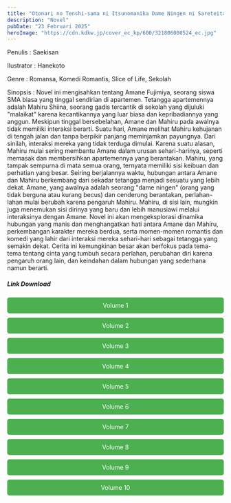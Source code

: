 ```yaml
---
title: "Otonari no Tenshi-sama ni Itsunomanika Dame Ningen ni Sareteita Ken Bahasa Indonesia"
description: "Novel"
pubDate: "23 Februari 2025"
heroImage: "https://cdn.kdkw.jp/cover_ec_kp/600/321806000524_ec.jpg"
---
```


Penulis : Saekisan

Ilustrator : Hanekoto

Genre : Romansa, Komedi Romantis, Slice of Life, Sekolah

Sinopsis : Novel ini mengisahkan tentang Amane Fujimiya, seorang siswa SMA biasa yang tinggal sendirian di apartemen. Tetangga apartemennya adalah Mahiru Shiina, seorang gadis tercantik di sekolah yang dijuluki "malaikat" karena kecantikannya yang luar biasa dan kepribadiannya yang anggun.  Meskipun tinggal bersebelahan, Amane dan Mahiru pada awalnya tidak memiliki interaksi berarti. Suatu hari, Amane melihat Mahiru kehujanan di tengah jalan dan tanpa berpikir panjang meminjamkan payungnya.  Dari sinilah, interaksi mereka yang tidak terduga dimulai. Karena suatu alasan, Mahiru mulai sering membantu Amane dalam urusan sehari-harinya, seperti memasak dan membersihkan apartemennya yang berantakan. Mahiru, yang tampak sempurna di mata semua orang, ternyata memiliki sisi keibuan dan perhatian yang besar. Seiring berjalannya waktu, hubungan antara Amane dan Mahiru berkembang dari sekadar tetangga menjadi sesuatu yang lebih dekat. Amane, yang awalnya adalah seorang "dame ningen" (orang yang tidak berguna atau kurang becus) dan cenderung berantakan, perlahan-lahan mulai berubah karena pengaruh Mahiru.  Mahiru, di sisi lain, mungkin juga menemukan sisi dirinya yang baru dan lebih manusiawi melalui interaksinya dengan Amane. Novel ini akan mengeksplorasi dinamika hubungan yang manis dan menghangatkan hati antara Amane dan Mahiru, perkembangan karakter mereka berdua, serta momen-momen romantis dan komedi yang lahir dari interaksi mereka sehari-hari sebagai tetangga yang semakin dekat.  Cerita ini kemungkinan besar akan berfokus pada tema-tema tentang cinta yang tumbuh secara perlahan, perubahan diri karena pengaruh orang lain, dan keindahan dalam hubungan yang sederhana namun berarti.
<!DOCTYPE html>
<html>
<head>
  <style>
  .download-button {
      display: block;
      margin: 10px 0;
      padding: 10px 20px;
      background-color: #4CAF50;
      color: white;
      text-align: center;
      text-decoration: none;
      border: none;
      border-radius: 5px;
    }
  </style>
</head>
<body>

  <h5>Link Download</h5>

  <a href="https://gawr-index.floral.workers.dev/0:/LN%20&%20WN/LN%20&%20WN%20Jepang%20P1/Otonari%20no%20tenshi-sama/Otonari%20no%20Tenshi-sama%20Volume%201%20(SFILE.MOBI).pdf" class="download-button" download>Volume 1</a>
  <a href="https://gawr-index.floral.workers.dev/0:/LN%20&%20WN/LN%20&%20WN%20Jepang%20P1/Otonari%20no%20tenshi-sama/Otonari%20no%20Tenshi-sama%20Volume%202%20(SFILE.MOBI).pdf" class="download-button" download>Volume 2</a>
  <a href="https://gawr-index.floral.workers.dev/0:/LN%20&%20WN/LN%20&%20WN%20Jepang%20P1/Otonari%20no%20tenshi-sama/Otonari%20no%20Tenshi-sama%20Volume%203%20(SFILE.MOBI).pdf" class="download-button" download>Volume 3</a>
  <a href="https://gawr-index.floral.workers.dev/0:/LN%20&%20WN/LN%20&%20WN%20Jepang%20P1/Otonari%20no%20tenshi-sama/Otonari%20no%20Tenshi-sama%20Volume%204%20(SFILE.MOBI).pdf" class="download-button" download>Volume 4</a>
  <a href="https://gawr-index.floral.workers.dev/0:/LN%20&%20WN/LN%20&%20WN%20Jepang%20P1/Otonari%20no%20tenshi-sama/Otonari%20no%20Tenshi-sama%20Volume%205%20(SFILE.MOBI).pdf" class="download-button" download>Volume 5</a>
  <a href="https://gawr-index.floral.workers.dev/0:/LN%20&%20WN/LN%20&%20WN%20Jepang%20P1/Otonari%20no%20tenshi-sama/Otonari%20no%20Tenshi%20Vol%206%20(SFILE.MOBI).pdf" class="download-button" download>Volume 6</a>
  <a href="https://gawr-index.floral.workers.dev/0:/LN%20&%20WN/LN%20&%20WN%20Jepang%20P1/Otonari%20no%20tenshi-sama/Otonari%20no%20Tenshi%20Volume%207%20(SFILE.MOBI).pdf" class="download-button" download>Volume 7</a>
  <a href="https://gawr-index.floral.workers.dev/0:/LN%20&%20WN/LN%20&%20WN%20Jepang%20P1/Otonari%20no%20tenshi-sama/Otonari%20Tenshi%20Volume%208%20-%20Kaito%20Novel%20-%20CSNovel.Blogspot.Com.pdf" class="download-button" download>Volume 8</a>
  <a href="https://gawr-index.floral.workers.dev/0:/LN%20&%20WN/LN%20&%20WN%20Jepang%20P1/Otonari%20no%20tenshi-sama/The%20Angel%20Next%20Door%20Volume%209.pdf" class="download-button" download>Volume 9</a>
  <a href="https://gawr-index.floral.workers.dev/0:/LN%20&%20WN/LN%20&%20WN%20Jepang%20P1/Otonari%20no%20tenshi-sama/Otonari%20Tenshi-sama%20Volume%2010.pdf" class="download-button" download>Volume 10</a>

</body>
</html>

